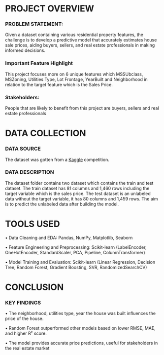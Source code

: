 # PROJECT OVERVIEW
   
   ### PROBLEM STATEMENT: 
   
  Given a dataset containing various residential property features, the challenge is to develop a predictive model that accurately estimates house sale prices, aiding buyers, sellers, and real estate professionals in making informed decisions.
  
  ### Important Feature Highlight 
  This project focuses more on 6 unique features which MSSUbclass, MSZoning, Utilities Type, Lot Frontage, YearBuilt and Neighborhood in relation to the target feature which is the Sales Price.
  ### Stakeholders: 
  People that are likely to benefit from this project are buyers, sellers and real estate professionals
  
# DATA COLLECTION
  ### DATA SOURCE 
  The dataset was gotten from a [Kaggle](https://www.kaggle.com/competitions/house-prices-advanced-regression-techniques/data) competition.

  ### DATA DESCRIPTION 
  The dataset folder contains two dataset which contains the train and test dataset. The train dataset has 81 columns and 1,460 rows including the target variable which is the sales price. The test dataset is an 
  unlabeled data without the target variable, it has 80 columns and 1,459 rows. The aim is to predict the unlabeled data after building the model. 

# TOOLS USED
•	Data Cleaning and EDA: Pandas, NumPy, Matplotlib, Seaborn

•	Feature Engineering and Preprocessing: Scikit-learn (LabelEncoder, OneHotEncoder, StandardScaler, PCA, Pipeline, ColumnTransformer)

•	Model Training and Evaluation: Scikit-learn (Linear Regression, Decision Tree, Random Forest, Gradient Boosting, SVR, RandomizedSearchCV)

# CONCLUSION 
### KEY FINDINGS

•	The neighborhood, utilities type, year the house was built influences the price of the house.

•	Random Forest outperformed other models based on lower RMSE, MAE, and higher R² score.

•	The model provides accurate price predictions, useful for stakeholders in the real estate market

